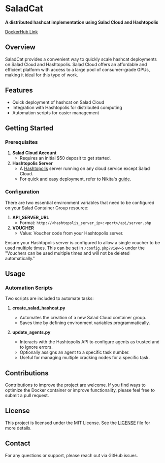 # SaladCat
**A distributed hashcat implementation using Salad Cloud and Hashtopolis**

[DockerHub Link](https://hub.docker.com/r/kleprevost/hashtopolis-hashcat-salad)

## Overview
SaladCat provides a convenient way to quickly scale hashcat deployments on Salad Cloud and Hashtopolis. Salad Cloud offers an affordable and efficient platform with access to a large pool of consumer-grade GPUs, making it ideal for this type of work.

## Features
- Quick deployment of hashcat on Salad Cloud
- Integration with Hashtopolis for distributed computing
- Automation scripts for easier management

## Getting Started

### Prerequisites
1. **Salad Cloud Account**
   - Requires an initial $50 deposit to get started.
2. **Hashtopolis Server**
   - A [Hashtopolis](https://github.com/hashtopolis/server) server running on any cloud service except Salad Cloud. 
   - For quick and easy deployment, refer to Nikita's [guide](https://nikita-guliaev.medium.com/clustering-hashcat-with-hashtopolis-for-distributed-cloud-computing-55f964a56804).

### Configuration
There are two essential environment variables that need to be configured on your Salad Container Group resource:

1. **API_SERVER_URL**
   - Format: `http://<hashtopolis_server_ip>:<port>/api/server.php`
2. **VOUCHER**
   - Value: Voucher code from your Hashtopolis server.

Ensure your Hashtopolis server is configured to allow a single voucher to be used multiple times. This can be set in `/config.php?view=5` under the "Vouchers can be used multiple times and will not be deleted automatically."

## Usage

### Automation Scripts
Two scripts are included to automate tasks:

1. **create_salad_hashcat.py**
   - Automates the creation of a new Salad Cloud container group.
   - Saves time by defining environment variables programmatically.

2. **update_agents.py**
   - Interacts with the Hashtopolis API to configure agents as trusted and to ignore errors.
   - Optionally assigns an agent to a specific task number.
   - Useful for managing multiple cracking nodes for a specific task.

## Contributions
Contributions to improve the project are welcome. If you find ways to optimize the Docker container or improve functionality, please feel free to submit a pull request.

## License
This project is licensed under the MIT License. See the [LICENSE](LICENSE) file for more details.

## Contact
For any questions or support, please reach out via GitHub issues.

